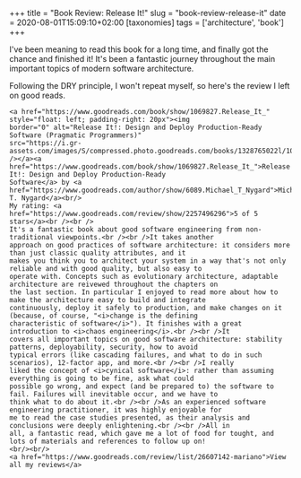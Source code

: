 +++
title = "Book Review: Release It!"
slug = "book-review-release-it"
date = 2020-08-01T15:09:10+02:00
[taxonomies]
tags = ['architecture', 'book']
+++

I\'ve been meaning to read this book for a long time, and finally got
the chance and finished it! It\'s been a fantastic journey throughout
the main important topics of modern software architecture.

Following the DRY principle, I won\'t repeat myself, so here\'s the
review I left on good reads.

```{=html}
<a href="https://www.goodreads.com/book/show/1069827.Release_It_" style="float: left; padding-right: 20px"><img
border="0" alt="Release It!: Design and Deploy Production-Ready Software (Pragmatic Programmers)"
src="https://i.gr-assets.com/images/S/compressed.photo.goodreads.com/books/1328765022l/1069827._SX98_.jpg" /></a><a
href="https://www.goodreads.com/book/show/1069827.Release_It_">Release It!: Design and Deploy Production-Ready
Software</a> by <a href="https://www.goodreads.com/author/show/6089.Michael_T_Nygard">Michael T. Nygard</a><br/>
My rating: <a href="https://www.goodreads.com/review/show/2257496296">5 of 5 stars</a><br /><br />
It's a fantastic book about good software engineering from non-traditional viewpoints.<br /><br />It takes another
approach on good practices of software architecture: it considers more than just classic quality attributes, and it
makes you think you to architect your system in a way that's not only reliable and with good quality, but also easy to
operate with. Concepts such as evolutionary architecture, adaptable architecture are reivewed throughout the chapters on
the last section. In particular I enjoyed to read more about how to make the architecture easy to build and integrate
continuously, deploy it safely to production, and make changes on it (because, of course, "<i>change is the defining
characteristic of software</i>"). It finishes with a great introduction to <i>chaos engineering</i>.<br /><br />It
covers all important topics on good software architecture: stability patterns, deployability, security, how to avoid
typical errors (like cascading failures, and what to do in such scenarios), 12-factor app, and more.<br /><br />I really
liked the concept of <i>cynical software</i>: rather than assuming everything is going to be fine, ask what could
possible go wrong, and expect (and be prepared to) the software to fail. Failures will inevitable occur, and we have to
think what to do about it.<br /><br />As an experienced software engineering practitioner, it was highly enjoyable for
me to read the case studies presented, as their analysis and conclusions were deeply enlightening.<br /><br />All in
all, a fantastic read, which gave me a lot of food for tought, and lots of materials and references to follow up on!
<br/><br/>
<a href="https://www.goodreads.com/review/list/26607142-mariano">View all my reviews</a>
```
